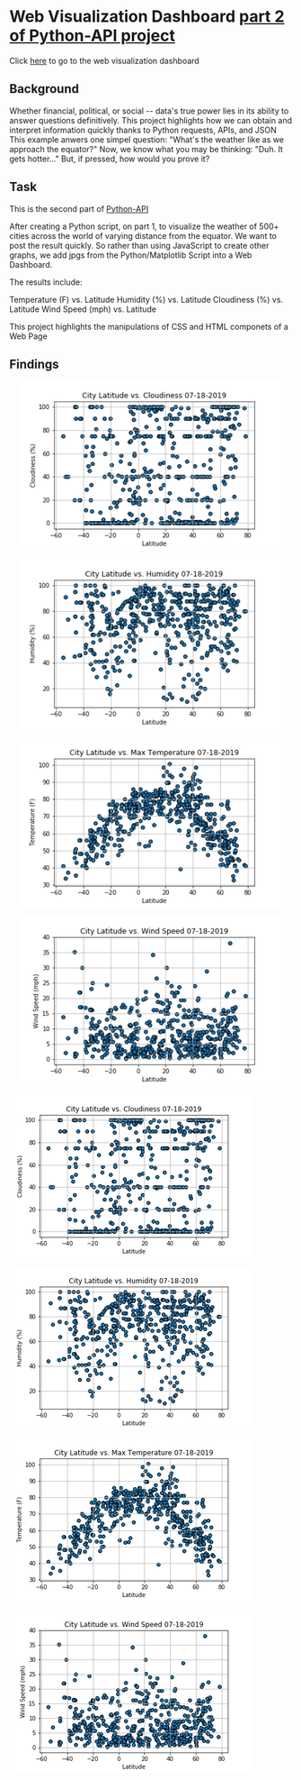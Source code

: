 # Web Visualization Dashboard [part 2 of Python-API project](https://github.com/ovinueza/Python_APIs)

Click [here](https://ovinueza.github.io/Web_Visualization_Dashboard/) to go to the web visualization dashboard


## Background
Whether financial, political, or social -- data's true power lies in its ability to answer questions definitively. 
This project highlights how we can obtain and interpret information quickly thanks to Python requests, APIs, and JSON 
This example anwers one simpel question: "What's the weather like as we approach the equator?"
Now, we know what you may be thinking: "Duh. It gets hotter..."
But, if pressed, how would you prove it?



## Task
This is the second part of [Python-API](https://github.com/ovinueza/Python_APIs)

After creating a Python script, on part 1, to visualize the weather of 500+ cities across the world of varying distance from the equator. We want to post the result quickly. So rather than using JavaScript to create other graphs, we add jpgs from the Python/Matplotlib Script into a Web Dashboard.

The results include:

Temperature (F) vs. Latitude
Humidity (%) vs. Latitude
Cloudiness (%) vs. Latitude
Wind Speed (mph) vs. Latitude

This project highlights the manipulations of CSS and HTML componets of a Web Page

## Findings

<p align="center">
  <img width="460" height="300" src="https://github.com/ovinueza/Web_Visualization_Dashboard/blob/master/WebImages/CityLatitude_vs_Cloudiness.png">
</p>


<p align="center">
  <img width="460" height="300" src="https://github.com/ovinueza/Web_Visualization_Dashboard/blob/master/WebImages/CityLatitude_vs_Humidity.png">
</p>


<p align="center">
  <img width="460" height="300" src="https://github.com/ovinueza/Web_Visualization_Dashboard/blob/master/WebImages/CityLatitude_vs_MaxTemp.png">
</p>

<p align="center">
  <img width="460" height="300" src="https://github.com/ovinueza/Web_Visualization_Dashboard/blob/master/WebImages/CityLatitude_vs_WindSpeed.png">
</p>

![ClodinessVLat](https://github.com/ovinueza/Web_Visualization_Dashboard/blob/master/WebImages/CityLatitude_vs_Cloudiness.png)

![HumidityVLat](https://github.com/ovinueza/Web_Visualization_Dashboard/blob/master/WebImages/CityLatitude_vs_Humidity.png)

![MaxTemperature](https://github.com/ovinueza/Web_Visualization_Dashboard/blob/master/WebImages/CityLatitude_vs_MaxTemp.png)

![WindSpeed](https://github.com/ovinueza/Web_Visualization_Dashboard/blob/master/WebImages/CityLatitude_vs_WindSpeed.png)



